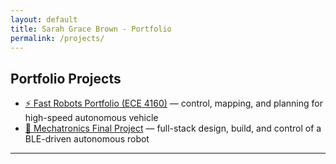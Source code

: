 ```yaml
---
layout: default
title: Sarah Grace Brown - Portfolio
permalink: /projects/
---
```


## Portfolio Projects

<ul>
  <li><a href="https://sgb1443.github.io/ece4160/" target="_blank">⚡ Fast Robots Portfolio (ECE 4160)</a> — control, mapping, and planning for high-speed autonomous vehicle</li>
  <li><a href="https://github.com/Cornell-Robotics-Mechatronics-Lab/mechatronics-project-sgb1443" target="_blank">🤖 Mechatronics Final Project</a> — full-stack design, build, and control of a BLE-driven autonomous robot</li>
</ul>

---

